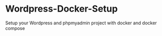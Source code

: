# Wordpress-Docker-Setup

Setup your Wordpress and phpmyadmin project with docker and docker compose
